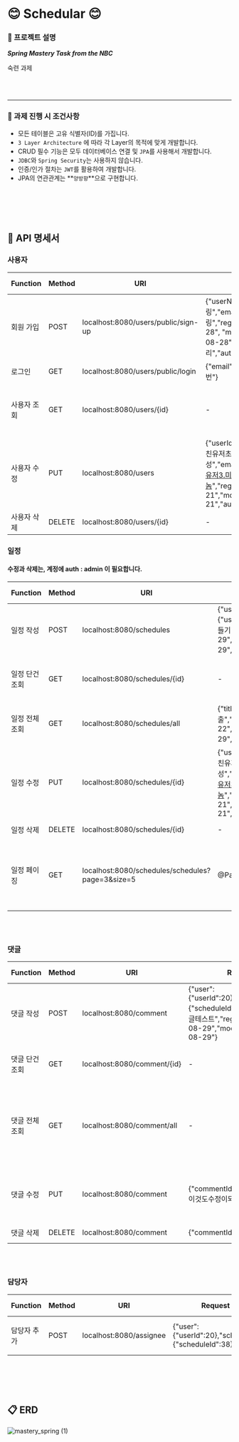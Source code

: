 

# 😊  Schedular 😊

### 📌 프로젝트 설명
***Spring Mastery Task from the NBC***

숙련 과제

<br></br>

---

### 📌 과제 진행 시 조건사항 
- 모든 테이블은 고유 식별자(ID)를 가집니다.
- `3 Layer Architecture` 에 따라 각 Layer의 목적에 맞게 개발합니다.
- CRUD 필수 기능은 모두 데이터베이스 연결 및  `JPA`를 사용해서 개발합니다.
- `JDBC`와 `Spring Security`는 사용하지 않습니다.
- 인증/인가 절차는 `JWT`를 활용하여 개발합니다.
- JPA의 연관관계는 **`양방향`**으로 구현합니다.

<br></br>
---

## 📝 API 명세서 

### 사용자

| Function | Method | URI                 | Request                                                           | Response                                                                                                                       | Status Code                           |
|----------|--------|---------------------|-------------------------------------------------------------------|--------------------------------------------------------------------------------------------------------------------------------|---------------------------------------|
| 회원 가입    | POST   | localhost:8080/users/public/sign-up          |{"userName": "크리링","email": "크리크리링","regDate": "2024-08-28", "modDate": "2024-08-28","pw": "크리","auth":"nomal"} | {"userId":18,"userName":"크리링","email":"크리크리링","regDate":"2024-08-28","modDate":"2024-08-28","auth":"nomal"} | 200: OK                               |
| 로그인    | GET    |localhost:8080/users/public/login |{"email":"이메일","pw":"비번"} | "로그인 완료"   | 200: OK  |
|사용자 조회 | GET    | localhost:8080/users/{id}         | -  | {"userId":20,"userName":"이름","email":"이메일","regDate":"2024-08-28","modDate":"2024-08-28","auth":"nomal"} | 200: OK                               |
| 사용자 수정    | PUT    |localhost:8080/users | {"userId":18,"userName":"미친유저초각성","email":"crazy@슈퍼미친유저3.미친놈","regDate":"2024-08-21","modDate":"2024-08-21","auth":"nomal"}| {"userId":18,"userName":"미친유저초각성","email":"crazy@슈퍼미친유저3.미친놈","regDate":"2024-08-21","modDate":"2024-08-21","auth":"nomal"}  | 200: OK  |
| 사용자 삭제    | DELETE | localhost:8080/users/{id} | - | -    | 200: OK  |


### 일정

#### 수정과 삭제는, 계정에 auth : admin 이 필요합니다.

| Function | Method | URI                 | Request                                                           | Response                                                                                                                       | Status Code                           |
|----------|--------|---------------------|-------------------------------------------------------------------|--------------------------------------------------------------------------------------------------------------------------------|---------------------------------------|
| 일정 작성    | POST   |localhost:8080/schedules         |{"user":{"userId":19},"title":"일정만들기","regDate":"2024-08-29","modDate":"2024-08-29","content":"ㅋㅋ"} |{"scheduleId":39,"title":"일정만들기","content":"ㅋㅋ","regDate":"2024-08-29","modDate":"2024-08-29","assignee":null,"userId":19}| 200: OK                               |
| 일정 단건 조회    | GET    |localhost:8080/schedules/{id} |- |{"scheduleId":38,"title":"일정만들기","content":"ㅋㅋ","regDate":"2024-08-29","modDate":"2024-08-29","assignees":[{"userId":19,"assigneeId":17,"userName":"크리링","userEmail":"크리크리링"},{"userId":19,"assigneeId":18,"userName":"크리링","userEmail":"크리크리링"},{"userId":20,"assigneeId":19,"userName":"이름","userEmail":"이메일"}]} | 200: OK  |
| 일정 전체 조회 | GET    |localhost:8080/schedules/all         |{"title":"빨리제출","regDate":"2024-08-22","modDate":"2024-08-29","content":"빨리빨리"} |[{"scheduleId":1,"title":"왜다뒤엎어야하는거야","content":"다시테스트","regDate":"2024-08-22","modDate":"2024-08-22"},{"scheduleId":39,"title":"일정만들기","content":"ㅋㅋ","regDate":"2024-08-29","modDate":"2024-08-29"}]| 200: OK                               |
| 일정 수정    | PUT    |localhost:8080/schedules/{id} | {"userId":18,"userName":"미친유저초각성","email":"crazy@슈퍼미친유저3.미친놈","regDate":"2024-08-21","modDate":"2024-08-21","auth":"nomal"}| {"scheduleId":37,"title":"빨리제출","content":"빨리빨리","regDate":"2024-08-22","modDate":"2024-08-29","assignees":[{"userId":19,"assigneeId":16,"userName":"크리링","userEmail":"크리크리링"}]} | 200: OK  |
| 일정 삭제    | DELETE | localhost:8080/schedules/{id} | - | "삭제 완료"    | 200: OK  |
| 일정 페이징    | GET |localhost:8080/schedules/schedules?page=3&size=5 | @Params : page, size |{"totalPages":6,"totalElements":27,"size":5,"content":[{"scheduleId":19,"title":"고아만들자","content":"테스트","regDate":"2024-08-24","modDate":"2024-08-24","commentCount":0},{"scheduleId":32,"title":"고아만들자","content":"테스트","regDate":"2024-08-24","modDate":"2024-08-24","commentCount":0}],"number":3,"sort":{"empty":true,"sorted":false,"unsorted":true},"first":false,"last":false,"numberOfElements":5,"pageable":{"pageNumber":3,"pageSize":5,"sort":{"empty":true,"sorted":false,"unsorted":true},"offset":15,"paged":true,"unpaged":false},"empty":false}   | 200: OK  |


<br></br>

### 댓글


| Function | Method | URI                 | Request                                                           | Response                                                                                                                       | Status Code                           |
|----------|--------|---------------------|-------------------------------------------------------------------|--------------------------------------------------------------------------------------------------------------------------------|---------------------------------------|
| 댓글 작성    | POST   |localhost:8080/comment       |{"user":{"userId":20},"schedule":{"scheduleId":38},"content":"댓글테스트","regDate":"2024-08-29","modDate":"2024-08-29"} |{"commentId":32,"content":"댓글테스트","regDate":"2024-08-29","modDate":"2024-08-29","userId":20,"scheduleId":38}| 200: OK                               |
| 댓글 단건 조회    | GET    |localhost:8080/comment/{id} |- |{"commentId":32,"content":"댓글테스트","regDate":"2024-08-29","modDate":"2024-08-29","userId":20,"scheduleId":38} | 200: OK  |
| 댓글 전체 조회 | GET    |localhost:8080/comment/all        | -  | [{"commentId":32,"content":"댓글테스트","regDate":"2024-08-29","modDate":"2024-08-29","userId":20,"scheduleId":38},{"commentId":33,"content":"댓글테스트","regDate":"2024-08-29","modDate":"2024-08-29","userId":20,"scheduleId":38}]| 200: OK                               |
| 댓글 수정    | PUT    |localhost:8080/comment | {"commentId":32,"content":"zz이것도수정이되냐"}| {"commentId":32,"content":"zz이것도수정이되냐","regDate":"2024-08-29","modDate":"now:나중에바꿔야함","userId":20,"scheduleId":38} | 200: OK  |
| 댓글 삭제    | DELETE |localhost:8080/comment | {"commentId":14}  | "삭제 완료"    | 200: OK  |


<br></br>


### 담당자


| Function | Method | URI                 | Request                                                           | Response                                                                                                                       | Status Code                           |
|----------|--------|---------------------|-------------------------------------------------------------------|--------------------------------------------------------------------------------------------------------------------------------|---------------------------------------|
| 담당자 추가    | POST |localhost:8080/assignee |{"user":{"userId":20},"schedule":{"scheduleId":38}}  | {"assigneeId":19,"user":{"userId":20,"userName":null,"email":null,"regDate":null,"modDate":null,"auth":null,"pw":null,"assignee":[]},"schedule":{"scheduleId":38,"assignee":[],"comment":[],"title":null,"content":null,"regDate":null,"modDate":null}}   | 200: OK  |



<br></br>
---
## 📋 ERD


![mastery_spring (1)](https://github.com/user-attachments/assets/ca0c5a4a-911b-4b3e-9036-648f508fcf44)


